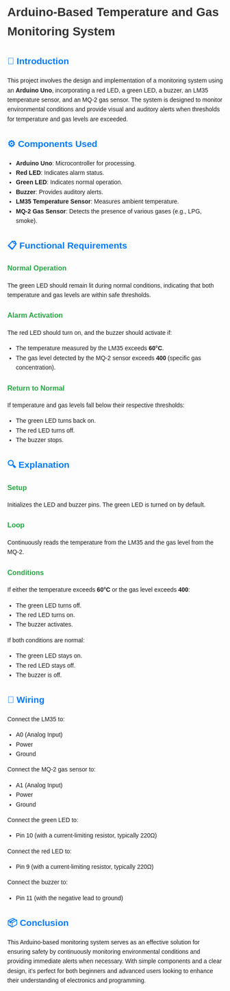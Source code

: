 <!DOCTYPE html>
<html lang="en">
<head>
    <meta charset="UTF-8">
    <meta name="viewport" content="width=device-width, initial-scale=1.0">
    <title>Arduino-Based Temperature and Gas Monitoring System</title>
    <style>
        body {
            font-family: Arial, sans-serif;
            line-height: 1.6;
            margin: 20px;
        }
        h1 {
            color: #333;
        }
        h2 {
            color: #007BFF;
        }
        h3 {
            color: #28A745;
        }
        ul {
            list-style-type: disc;
            padding-left: 20px;
        }
    </style>
</head>
<body>

<h1>Arduino-Based Temperature and Gas Monitoring System</h1>

<h2>📖 Introduction</h2>
<p>This project involves the design and implementation of a monitoring system using an <strong>Arduino Uno</strong>, incorporating a red LED, a green LED, a buzzer, an LM35 temperature sensor, and an MQ-2 gas sensor. The system is designed to monitor environmental conditions and provide visual and auditory alerts when thresholds for temperature and gas levels are exceeded.</p>

<h2>⚙️ Components Used</h2>
<ul>
    <li><strong>Arduino Uno</strong>: Microcontroller for processing.</li>
    <li><strong>Red LED</strong>: Indicates alarm status.</li>
    <li><strong>Green LED</strong>: Indicates normal operation.</li>
    <li><strong>Buzzer</strong>: Provides auditory alerts.</li>
    <li><strong>LM35 Temperature Sensor</strong>: Measures ambient temperature.</li>
    <li><strong>MQ-2 Gas Sensor</strong>: Detects the presence of various gases (e.g., LPG, smoke).</li>
</ul>

<h2>📋 Functional Requirements</h2>

<h3>Normal Operation</h3>
<p>The green LED should remain lit during normal conditions, indicating that both temperature and gas levels are within safe thresholds.</p>

<h3>Alarm Activation</h3>
<p>The red LED should turn on, and the buzzer should activate if:</p>
<ul>
    <li>The temperature measured by the LM35 exceeds <strong>60°C</strong>.</li>
    <li>The gas level detected by the MQ-2 sensor exceeds <strong>400</strong> (specific gas concentration).</li>
</ul>

<h3>Return to Normal</h3>
<p>If temperature and gas levels fall below their respective thresholds:</p>
<ul>
    <li>The green LED turns back on.</li>
    <li>The red LED turns off.</li>
    <li>The buzzer stops.</li>
</ul>

<h2>🔍 Explanation</h2>

<h3>Setup</h3>
<p>Initializes the LED and buzzer pins. The green LED is turned on by default.</p>

<h3>Loop</h3>
<p>Continuously reads the temperature from the LM35 and the gas level from the MQ-2.</p>

<h3>Conditions</h3>
<p>If either the temperature exceeds <strong>60°C</strong> or the gas level exceeds <strong>400</strong>:</p>
<ul>
    <li>The green LED turns off.</li>
    <li>The red LED turns on.</li>
    <li>The buzzer activates.</li>
</ul>
<p>If both conditions are normal:</p>
<ul>
    <li>The green LED stays on.</li>
    <li>The red LED stays off.</li>
    <li>The buzzer is off.</li>
</ul>

<h2>🔌 Wiring</h2>
<p>Connect the LM35 to:</p>
<ul>
    <li>A0 (Analog Input)</li>
    <li>Power</li>
    <li>Ground</li>
</ul>
<p>Connect the MQ-2 gas sensor to:</p>
<ul>
    <li>A1 (Analog Input)</li>
    <li>Power</li>
    <li>Ground</li>
</ul>
<p>Connect the green LED to:</p>
<ul>
    <li>Pin 10 (with a current-limiting resistor, typically 220Ω)</li>
</ul>
<p>Connect the red LED to:</p>
<ul>
    <li>Pin 9 (with a current-limiting resistor, typically 220Ω)</li>
</ul>
<p>Connect the buzzer to:</p>
<ul>
    <li>Pin 11 (with the negative lead to ground)</li>
</ul>

<h2>📦 Conclusion</h2>
<p>This Arduino-based monitoring system serves as an effective solution for ensuring safety by continuously monitoring environmental conditions and providing immediate alerts when necessary. With simple components and a clear design, it’s perfect for both beginners and advanced users looking to enhance their understanding of electronics and programming.</p>

</body>
</html>
